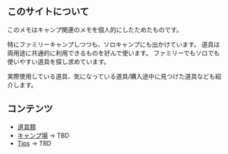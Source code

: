 ## このサイトについて

このメモはキャンプ関連のメモを個人的にしたためたものです。

特にファミリーキャンプしつつも、ソロキャンプにも出かけています。
道具は両用途に共通的に利用できるものを好んで使います。
ファミリーでもソロでも使いやすい道具を探し求めています。

実際使用している道具、気になっている道具/購入途中に見つけた道具なども紹介します。

## コンテンツ

* [道具類](tools.md)
* [キャンプ場](campsite.md) -> TBD
* [Tips](tips.md) -> TBD

